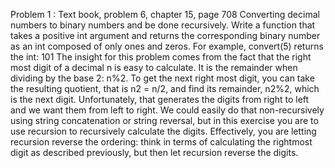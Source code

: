 Problem 1 : Text book, problem 6, chapter 15, page 708
Converting decimal numbers to binary numbers and be done recursively. Write a function that takes a
positive int argument and returns the corresponding binary number as an int composed of only ones and
zeros. For example, convert(5) returns the int: 101
The insight for this problem comes from the fact that the right most digit of a decimal n is easy
to calculate. It is the remainder when dividing by the base 2: n%2. To get the next right most digit,
you can take the resulting quotient, that is n2 = n/2, and find its remainder, n2%2, which is the next
digit. Unfortunately, that generates the digits from right to left and we want them from left to right. We
could easily do that non-recursively using string concatenation or string reversal, but in this exercise
you are to use recursion to recursively calculate the digits. Effectively, you are letting recursion reverse
the ordering: think in terms of calculating the rightmost digit as described previously, but then let
recursion reverse the digits.